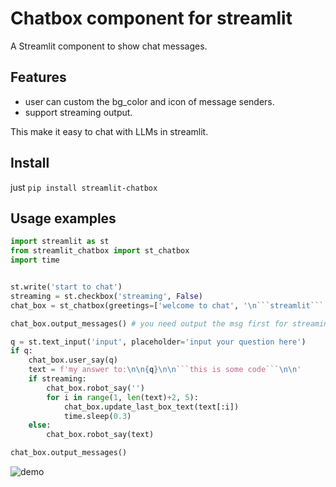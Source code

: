 # Chatbox component for streamlit

A Streamlit component to show chat messages.

## Features

- user can custom the bg_color and icon of message senders.
- support streaming output.

This make it easy to chat with LLMs in streamlit.


## Install

just `pip install streamlit-chatbox`

## Usage examples

```python
import streamlit as st
from streamlit_chatbox import st_chatbox
import time


st.write('start to chat')
streaming = st.checkbox('streaming', False)
chat_box = st_chatbox(greetings=['welcome to chat', '\n```streamlit``` is a great tool!'])

chat_box.output_messages() # you need output the msg first for streaming output

q = st.text_input('input', placeholder='input your question here')
if q:
    chat_box.user_say(q)
    text = f'my answer to:\n\n{q}\n\n```this is some code```\n\n'
    if streaming:
        chat_box.robot_say('')
        for i in range(1, len(text)+2, 5):
            chat_box.update_last_box_text(text[:i])
            time.sleep(0.3)
    else:
        chat_box.robot_say(text)

chat_box.output_messages()
```
![demo](https://github.com/liunux4odoo/streamlit-chatbox/blob/master/demo.gif)